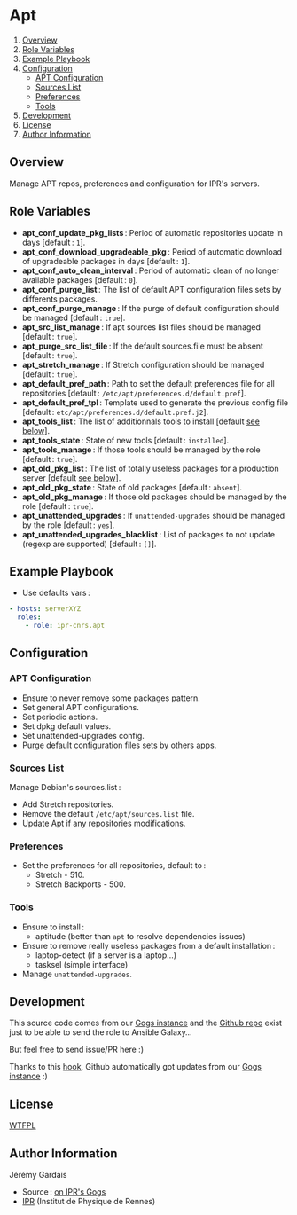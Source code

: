 # Apt

1. [Overview](#overview)
2. [Role Variables](#role-variables)
3. [Example Playbook](#example-playbook)
4. [Configuration](#configuration)
    * [APT Configuration](#apt-configuration)
    * [Sources List](#sources-list)
    * [Preferences](#preferences)
    * [Tools](#tools)
5. [Development](#development)
6. [License](#license)
7. [Author Information](#author-information)

## Overview

Manage APT repos, preferences and configuration for IPR's servers.

## Role Variables

* **apt_conf_update_pkg_lists** : Period of automatic repositories update in days [default : `1`].
* **apt_conf_download_upgradeable_pkg** : Period of automatic download of upgradeable packages in days [default : `1`].
* **apt_conf_auto_clean_interval** : Period of automatic clean of no longer available packages [default : `0`].
* **apt_conf_purge_list** : The list of default APT configuration files sets by differents packages.
* **apt_conf_purge_manage** : If the purge of default configuration should be managed [default : `true`].
* **apt_src_list_manage** : If apt sources list files should be managed [default : `true`].
* **apt_purge_src_list_file** : If the default sources.file must be absent [default : `true`].
* **apt_stretch_manage** : If Stretch configuration should be managed [default : `true`].
* **apt_default_pref_path** : Path to set the default preferences file for all repositories [default : `/etc/apt/preferences.d/default.pref`].
* **apt_default_pref_tpl** : Template used to generate the previous config file [default : `etc/apt/preferences.d/default.pref.j2`].
* **apt_tools_list** : The list of additionnals tools to install [default [see below](#tools)].
* **apt_tools_state** : State of new tools [default : `installed`].
* **apt_tools_manage** : If those tools should be managed by the role [default : `true`].
* **apt_old_pkg_list** : The list of totally useless packages for a production server [default [see below](#tools)].
* **apt_old_pkg_state** : State of old packages [default : `absent`].
* **apt_old_pkg_manage** : If those old packages should be managed by the role [default : `true`].
* **apt_unattended_upgrades** : If `unattended-upgrades` should be managed by the role [default : `yes`].
* **apt_unattended_upgrades_blacklist** : List of packages to not update (regexp are supported) [default : `[]`].

## Example Playbook

* Use defaults vars :

``` yml
- hosts: serverXYZ
  roles:
    - role: ipr-cnrs.apt
```

## Configuration

### APT Configuration
* Ensure to never remove some packages pattern.
* Set general APT configurations.
* Set periodic actions.
* Set dpkg default values.
* Set unattended-upgrades config.
* Purge default configuration files sets by others apps.

### Sources List
Manage Debian's sources.list :
* Add Stretch repositories.
* Remove the default `/etc/apt/sources.list` file.
* Update Apt if any repositories modifications.

### Preferences
* Set the preferences for all repositories, default to :
  - Stretch - 510.
  - Stretch Backports - 500.

### Tools
- Ensure to install :
  * aptitude (better than `apt` to resolve dependencies issues)
- Ensure to remove really useless packages from a default installation :
  * laptop-detect (if a server is a laptop…)
  * tasksel (simple interface)
- Manage `unattended-upgrades`.

## Development

This source code comes from our [Gogs instance][apt source] and the [Github repo][apt github] exist just to be able to send the role to Ansible Galaxy…

But feel free to send issue/PR here :)

Thanks to this [hook][gogs to github hook], Github automatically got updates from our [Gogs instance][apt source] :)

## License

[WTFPL][wtfpl website]

## Author Information

Jérémy Gardais
* Source : [on IPR's Gogs][apt source]
* [IPR][ipr website] (Institut de Physique de Rennes)

[gogs to github hook]: https://stackoverflow.com/a/21998477
[apt source]: https://git.ipr.univ-rennes1.fr/cellinfo/ansible.apt
[apt github]: https://github.com/ipr-cnrs/apt
[wtfpl website]: http://www.wtfpl.net/about/
[ipr website]: https://ipr.univ-rennes1.fr/
